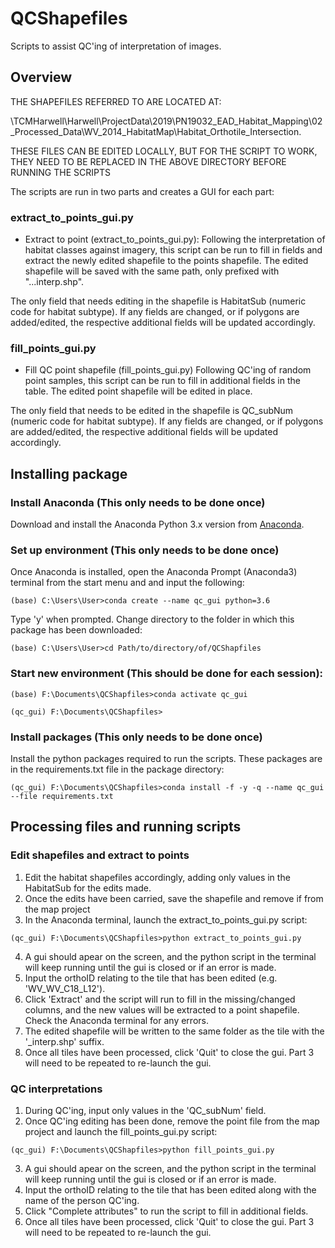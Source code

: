 # QCShapefiles
Scripts to assist QC'ing of interpretation of images.

## Overview

THE SHAPEFILES REFERRED TO ARE LOCATED AT:

\\TCMHarwell\Harwell\ProjectData\2019\PN19032_EAD_Habitat_Mapping\02_Processed_Data\WV_2014_HabitatMap\Habitat_Orthotile_Intersection.

THESE FILES CAN BE EDITED LOCALLY, BUT FOR THE SCRIPT TO WORK, THEY NEED TO BE REPLACED IN THE ABOVE DIRECTORY BEFORE RUNNING THE SCRIPTS

The scripts are run in two parts and creates a GUI for each part:

### extract_to_points_gui.py
- Extract to point (extract_to_points_gui.py):
Following the interpretation of habitat classes against imagery, this script can be run to fill in fields and extract the newly edited shapefile to the points shapefile. The edited shapefile will be saved with the same path, only prefixed with "...interp.shp". 

The only field that needs editing in the shapefile is HabitatSub (numeric code for habitat subtype). If any fields are changed, or if polygons are added/edited, the respective additional fields will be updated accordingly.

### fill_points_gui.py
- Fill QC point shapefile (fill_points_gui.py)
Following QC'ing of random point samples, this script can be run to fill in additional fields in the table. The edited point shapefile will be edited in place.

The only field that needs to be edited in the shapefile is QC_subNum (numeric code for habitat subtype). If any fields are changed, or if polygons are added/edited, the respective additional fields will be updated accordingly.

## Installing package

### Install Anaconda (This only needs to be done once)
Download and install the Anaconda Python 3.x version from [Anaconda](https://www.anaconda.com/distribution/#download-section).

### Set up environment (This only needs to be done once)
Once Anaconda is installed, open the Anaconda Prompt (Anaconda3) terminal from the start menu and and input the following:

```
(base) C:\Users\User>conda create --name qc_gui python=3.6

```
Type 'y' when prompted.
Change directory to the folder in which this package has been downloaded:

```
(base) C:\Users\User>cd Path/to/directory/of/QCShapfiles

```
### Start new environment (This should be done for each session):

```
(base) F:\Documents\QCShapfiles>conda activate qc_gui

(qc_gui) F:\Documents\QCShapfiles>

```

### Install packages (This only needs to be done once)
Install the python packages required to run the scripts. These packages are in the requirements.txt file in the package directory:

```
(qc_gui) F:\Documents\QCShapfiles>conda install -f -y -q --name qc_gui  --file requirements.txt

```

## Processing files and running scripts

### Edit shapefiles and extract to points
1. Edit the habitat shapefiles accordingly, adding only values in the HabitatSub for the edits made. 
2. Once the edits have been carried, save the shapefile and remove if from the map project
3. In the Anaconda terminal, launch the extract_to_points_gui.py script:
```
(qc_gui) F:\Documents\QCShapfiles>python extract_to_points_gui.py

```
4. A gui should apear on the screen, and the python script in the terminal will keep running until the gui is closed or if an error is made.
5. Input the orthoID relating to the tile that has been edited (e.g. 'WV_WV_C18_L12').
6. Click 'Extract' and the script will run to fill in the missing/changed columns, and the new values will be extracted to a point shapefile. Check the Anaconda terminal for any errors.
7. The edited shapefile will be written to the same folder as the tile with the '_interp.shp' suffix.
8. Once all tiles have been processed, click 'Quit' to close the gui. Part 3 will need to be repeated to re-launch the gui.

### QC interpretations
1. During QC'ing, input only values in the 'QC_subNum' field.
2. Once QC'ing editing has been done, remove the point file from the map project and launch the fill_points_gui.py script:
```
(qc_gui) F:\Documents\QCShapfiles>python fill_points_gui.py

```
3. A gui should apear on the screen, and the python script in the terminal will keep running until the gui is closed or if an error is made.
4. Input the orthoID relating to the tile that has been edited along with the name of the person QC'ing.
5. Click "Complete attributes" to run the script to fill in additional fields.
6. Once all tiles have been processed, click 'Quit' to close the gui. Part 3 will need to be repeated to re-launch the gui.

